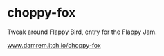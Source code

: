 choppy-fox
==========

Tweak around Flappy Bird, entry for the Flappy Jam.

www.damrem.itch.io/choppy-fox
